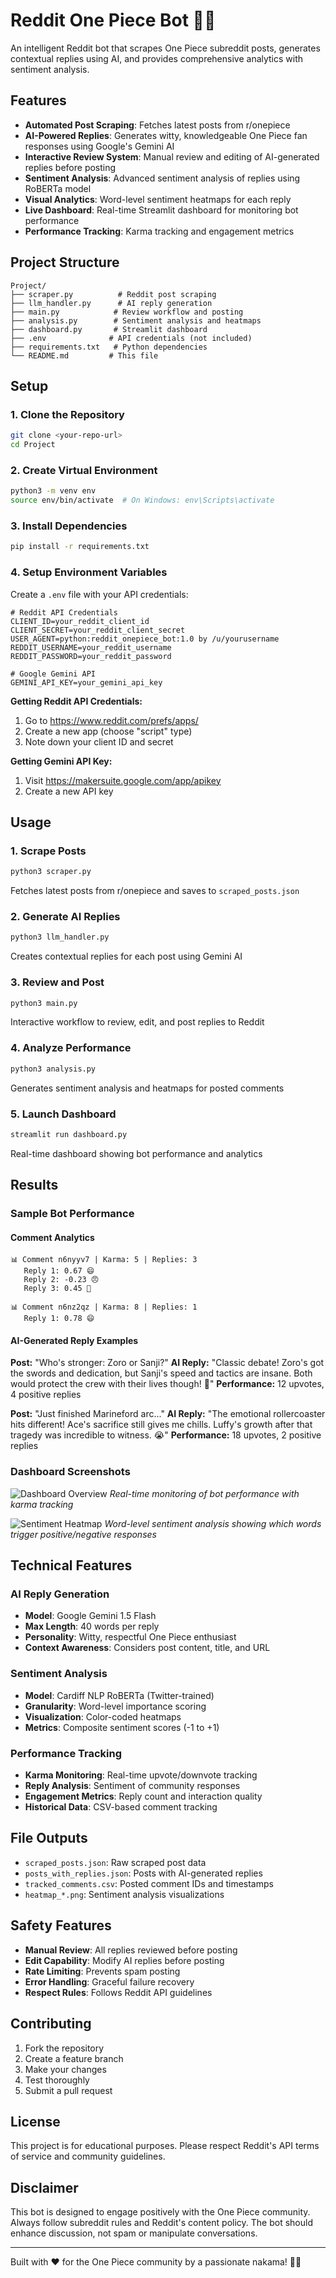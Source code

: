 # Reddit One Piece Bot 🏴‍☠️

An intelligent Reddit bot that scrapes One Piece subreddit posts, generates contextual replies using AI, and provides comprehensive analytics with sentiment analysis.

## Features

- **Automated Post Scraping**: Fetches latest posts from r/onepiece
- **AI-Powered Replies**: Generates witty, knowledgeable One Piece fan responses using Google's Gemini AI
- **Interactive Review System**: Manual review and editing of AI-generated replies before posting
- **Sentiment Analysis**: Advanced sentiment analysis of replies using RoBERTa model
- **Visual Analytics**: Word-level sentiment heatmaps for each reply
- **Live Dashboard**: Real-time Streamlit dashboard for monitoring bot performance
- **Performance Tracking**: Karma tracking and engagement metrics

## Project Structure

```
Project/
├── scraper.py          # Reddit post scraping
├── llm_handler.py      # AI reply generation
├── main.py            # Review workflow and posting
├── analysis.py        # Sentiment analysis and heatmaps
├── dashboard.py       # Streamlit dashboard
├── .env              # API credentials (not included)
├── requirements.txt   # Python dependencies
└── README.md         # This file
```

## Setup

### 1. Clone the Repository
```bash
git clone <your-repo-url>
cd Project
```

### 2. Create Virtual Environment
```bash
python3 -m venv env
source env/bin/activate  # On Windows: env\Scripts\activate
```

### 3. Install Dependencies
```bash
pip install -r requirements.txt
```

### 4. Setup Environment Variables
Create a `.env` file with your API credentials:

```env
# Reddit API Credentials
CLIENT_ID=your_reddit_client_id
CLIENT_SECRET=your_reddit_client_secret
USER_AGENT=python:reddit_onepiece_bot:1.0 by /u/yourusername
REDDIT_USERNAME=your_reddit_username
REDDIT_PASSWORD=your_reddit_password

# Google Gemini API
GEMINI_API_KEY=your_gemini_api_key
```

**Getting Reddit API Credentials:**
1. Go to https://www.reddit.com/prefs/apps/
2. Create a new app (choose "script" type)
3. Note down your client ID and secret

**Getting Gemini API Key:**
1. Visit https://makersuite.google.com/app/apikey
2. Create a new API key

## Usage

### 1. Scrape Posts
```bash
python3 scraper.py
```
Fetches latest posts from r/onepiece and saves to `scraped_posts.json`

### 2. Generate AI Replies
```bash
python3 llm_handler.py
```
Creates contextual replies for each post using Gemini AI

### 3. Review and Post
```bash
python3 main.py
```
Interactive workflow to review, edit, and post replies to Reddit

### 4. Analyze Performance
```bash
python3 analysis.py
```
Generates sentiment analysis and heatmaps for posted comments

### 5. Launch Dashboard
```bash
streamlit run dashboard.py
```
Real-time dashboard showing bot performance and analytics

## Results

### Sample Bot Performance

#### Comment Analytics
```
📊 Comment n6nyyv7 | Karma: 5 | Replies: 3
   Reply 1: 0.67 😄
   Reply 2: -0.23 😠
   Reply 3: 0.45 🙂

📊 Comment n6nz2qz | Karma: 8 | Replies: 1
   Reply 1: 0.78 😄
```

#### AI-Generated Reply Examples

**Post:** "Who's stronger: Zoro or Sanji?"
**AI Reply:** "Classic debate! Zoro's got the swords and dedication, but Sanji's speed and tactics are insane. Both would protect the crew with their lives though! 💪"
**Performance:** 12 upvotes, 4 positive replies

**Post:** "Just finished Marineford arc..."
**AI Reply:** "The emotional rollercoaster hits different! Ace's sacrifice still gives me chills. Luffy's growth after that tragedy was incredible to witness. 😭"
**Performance:** 18 upvotes, 2 positive replies

### Dashboard Screenshots

![Dashboard Overview](dashboard_screenshot.png)
*Real-time monitoring of bot performance with karma tracking*

![Sentiment Heatmap](heatmap_example.png)
*Word-level sentiment analysis showing which words trigger positive/negative responses*

## Technical Features

### AI Reply Generation
- **Model**: Google Gemini 1.5 Flash
- **Max Length**: 40 words per reply
- **Personality**: Witty, respectful One Piece enthusiast
- **Context Awareness**: Considers post content, title, and URL

### Sentiment Analysis
- **Model**: Cardiff NLP RoBERTa (Twitter-trained)
- **Granularity**: Word-level importance scoring
- **Visualization**: Color-coded heatmaps
- **Metrics**: Composite sentiment scores (-1 to +1)

### Performance Tracking
- **Karma Monitoring**: Real-time upvote/downvote tracking
- **Reply Analysis**: Sentiment of community responses
- **Engagement Metrics**: Reply count and interaction quality
- **Historical Data**: CSV-based comment tracking

## File Outputs

- `scraped_posts.json`: Raw scraped post data
- `posts_with_replies.json`: Posts with AI-generated replies
- `tracked_comments.csv`: Posted comment IDs and timestamps
- `heatmap_*.png`: Sentiment analysis visualizations

## Safety Features

- **Manual Review**: All replies reviewed before posting
- **Edit Capability**: Modify AI replies before posting
- **Rate Limiting**: Prevents spam posting
- **Error Handling**: Graceful failure recovery
- **Respect Rules**: Follows Reddit API guidelines

## Contributing

1. Fork the repository
2. Create a feature branch
3. Make your changes
4. Test thoroughly
5. Submit a pull request

## License

This project is for educational purposes. Please respect Reddit's API terms of service and community guidelines.

## Disclaimer

This bot is designed to engage positively with the One Piece community. Always follow subreddit rules and Reddit's content policy. The bot should enhance discussion, not spam or manipulate conversations.

---

Built with ❤️ for the One Piece community by a passionate nakama! 🏴‍☠️
